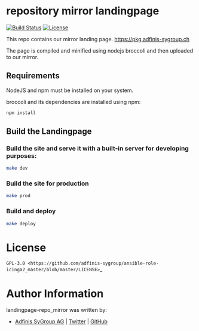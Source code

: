 # repository mirror landingpage

[![Build Status](https://img.shields.io/travis/adfinis-sygroup/landingpage-repo_mirror.svg?style=flat-square)](https://travis-ci.org/adfinis-sygroup/landingpage-repo_mirror)
[![License](https://img.shields.io/github/license/adfinis-sygroup/landingpage-repo_mirror.svg?style=flat-square)](https://github.com/adfinis-sygroup/landingpage-repo_mirror/blob/master/LICENSE)


This repo contains our mirror landing page.
https://pkg.adfinis-sygroup.ch

The page is compiled and minified using nodejs broccoli and then uploaded to our mirror.

## Requirements

NodeJS and npm must be installed on your system.

broccoli and its dependencies are installed using npm:

```bash
npm install
```

## Build the Landingpage

### Build the site and serve it with a built-in server for developing purposes:

```bash
make dev
```

### Build the site for production

```bash
make prod
```

### Build and deploy

```bash
make deploy
```


# License

`GPL-3.0 <https://github.com/adfinis-sygroup/ansible-role-icinga2_master/blob/master/LICENSE>`_


# Author Information

landingpage-repo_mirror was written by:

* [Adfinis SyGroup AG](https://www.adfinis-sygroup.ch/) | [Twitter](https://twitter.com/adfinissygroup) | [GitHub](https://github.com/adfinis-sygroup)

